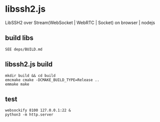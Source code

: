 # libssh2.js
LibSSH2 over Stream(WebSocket | WebRTC | Socket) on browser | nodejs


## build libs
	SEE deps/BUILD.md

## libssh2.js build
	mkdir build && cd build
	emcmake cmake -DCMAKE_BUILD_TYPE=Release ..
	emmake make

## test
	websockify 8100 127.0.0.1:22 & 
	python3 -m http.server 

